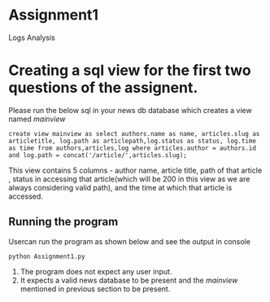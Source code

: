 # Assignment1
Logs Analysis

# Creating a sql view for the first two questions of the assignent.
Please run the below sql in your news db database which creates a view named _mainview_

```
create view mainview as select authors.name as name, articles.slug as articletitle, log.path as articlepath,log.status as status, log.time as time from authors,articles,log where articles.author = authors.id and log.path = concat('/article/',articles.slug);
```
This view contains 5 columns - author name, article title, path of that article , status in accessing that article(which will be 200 in this view as we are always considering valid path), and the time at which that article is accessed. 

## Running the program
 Usercan run the program as shown below and see the output in console
 
 ```
 python Assignment1.py
 
 ```
 1. The program does not expect any user input. 
 2. It expects a valid news database to be present and the _mainview_ mentioned in previous section to be present.
 
 
